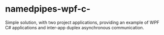 # namedpipes-wpf-c-
Simple solution, with two project applications, providing an example of WPF C# applications and inter-app duplex asynchronous communication.
